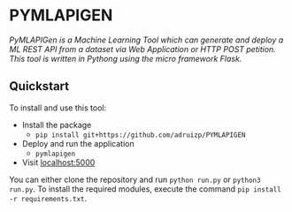 # PYMLAPIGEN

*PyMLAPIGen is a Machine Learning Tool which can generate and deploy a ML REST API from a dataset via Web Application or HTTP POST petition. This tool is written in Pythong using the micro framework Flask.*

## Quickstart

To install and use this tool:

* Install the package
    * `pip install git+https://github.com/adruizp/PYMLAPIGEN`
* Deploy and run the application
    * `pymlapigen`
* Visit [localhost:5000](http://localhost:5000)

You can either clone the repository and run `python run.py` or `python3 run.py`. To install the required modules, execute the command `pip install -r requirements.txt`.
